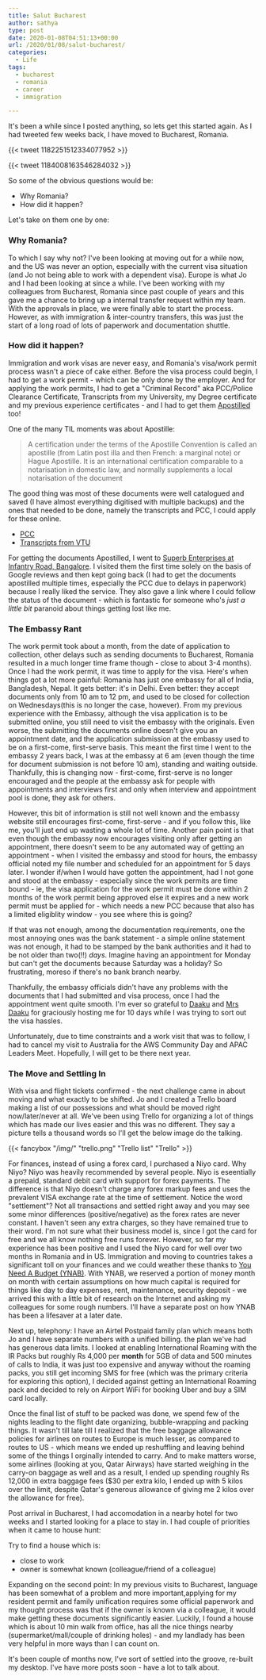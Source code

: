 ```yaml
---
title: Salut Bucharest
author: sathya
type: post
date: 2020-01-08T04:51:13+00:00
url: /2020/01/08/salut-bucharest/
categories:
  - Life
tags:
  - bucharest
  - romania
  - career
  - immigration

---
```



It's been a while since I posted anything, so lets get this started again. As I had tweeted few weeks back, I have moved to Bucharest, Romania. 

<!--more-->


{{< tweet 1182251512334077952 >}}

{{< tweet 1184008163546284032 >}}

So some of the obvious questions would be:

- Why Romania?
- How did it happen?

Let's take on them one by one:

### Why Romania?

To which I say why not? I've been looking at moving out for a while now, and the US was never an option, especially with the current visa situation (and Jo not being able to work with a dependent visa). Europe is what Jo and I had been looking at since a while. I've been working with my colleagues from Bucharest, Romania since past couple of years and this gave me a chance to bring up a internal transfer request within my team. With the approvals in place, we were finally able to start the process. However, as with immigration & inter-country transfers, this was just the start of a long road of lots of paperwork and documentation shuttle.

### How did it happen?

Immigration and work visas are never easy, and Romania's visa/work permit process wasn't a piece of cake either. Before the visa process could begin, I had to get a work permit - which can be only done by the employer. And for applying the work permits, I had to get a "Criminal Record" aka PCC/Police Clearance Certificate, Transcripts from my University, my Degree certificate and my previous experience certificates - and I had to get them [Apostilled](https://en.wikipedia.org/wiki/Apostille_Convention) too!

One of the many TIL moments was about Apostille: 

> A certification under the terms of the Apostille Convention is called an apostille (from Latin post illa and then French: a marginal note) or Hague Apostille. It is an international certification comparable to a notarisation in domestic law, and normally supplements a local notarisation of the document

The good thing was most of these documents were well catalogued and saved (I have almost everything digitised with multiple backups) and the ones that needed to be done, namely the transcripts and PCC, I could apply for these online. 

- [PCC](https://portal2.passportindia.gov.in/AppOnlineProject/docAdvisor/pccPassport)
- [Transcripts from VTU](https://vtu.ac.in/en/online-fee-payment/)

For getting the documents Apostilled, I went to [Superb Enterprises at Infantry Road, Bangalore](https://goo.gl/maps/fkF2PqWp7394S5Ci8). I visited them the first time solely on the basis of Google reviews and then kept going back (I had to get the documents apostilled multiple times, especially the PCC due to delays in paperwork) because I really liked the service. They also gave a link where I could follow the status of the document - which is fantastic for someone who's _just a little bit_ paranoid about things getting lost like me.


### The Embassy Rant 

The work permit took about a month, from the date of application to collection, other delays such as sending documents to Bucharest, Romania resulted in a much longer time frame though - close to about 3-4 months). Once I had the work permit, it was time to apply for the visa. Here's when things got a lot more painful: Romania has just one embassy for all of India, Bangladesh, Nepal. It gets better: it's in Delhi. Even better: they accept documents only from 10 am to 12 pm, and used to be closed for collection on Wednesdays(this is no longer the case, however). From my previous experience with the Embassy, although the visa application is to be submitted online, you still need to visit the embassy with the originals. Even worse, the submitting the documents online doesn't give you an appointment date, and the application submission at the embassy used to be on a first-come, first-serve basis. This meant the first time I went to the embassy 2 years back, I was at the embassy at 6 am (even though the time for document submission is not before 10 am), standing and waiting outside. Thankfully, this is changing now - first-come, first-serve is no longer encouraged and the people at the embassy ask for people with appointments and interviews first and only when interview and appointment pool is done, they ask for others. 

However, this bit of information is still not well known and the embassy website still encourages first-come, first-serve - and if you follow this, like me, you'll just end up wasting a whole lot of time. Another pain point is that even though the embassy now encourages visiting only after getting an appointment, there doesn't seem to be any automated way of getting an appointment - when I visited the embassy and stood for hours, the embassy official noted my file number and scheduled for an appointment for 5 days later. I wonder if/when I would have gotten the appointment, had I not gone and stood at the embassy - especially since the work permits are time bound - ie, the visa application for the work permit must be done within 2 months of the work permit being approved else it expires and a new work permit must be applied for - which needs a new PCC because that also has a limited eligiblity window - you see where this is going?

If that was not enough, among the documentation requirements, one the most annoying ones was the bank statement - a simple online statement was not enough, it had to be stamped by the bank authorities and it had to be not older than two(!!) *days*. Imagine having an appointment for Monday but can't get the documents because Saturday was a holiday? So frustrating, moreso if there's no bank branch nearby. 

Thankfully, the embassy officials didn't have any problems with the documents that I had submitted and visa process, once I had the appointment went quite smooth.  I'm ever so grateful to [Daaku](https://twitter.com/daaku) and [Mrs Daaku](https://twitter.com/mrs_daaku) for graciously hosting me for 10 days while I was trying to sort out the visa hassles.

Unfortunately, due to time constraints and a work visit that was to follow, I had to cancel my visit to Australia for the AWS Community Day and APAC Leaders Meet. Hopefully, I will get to be there next year.


### The Move and Settling In

With visa and flight tickets confirmed - the next challenge came in about moving and what exactly to be shifted. Jo and I created a Trello board making a list of our possessions and what should be moved right now/later/never at all. We've been using Trello for organizing a lot of things which has made our lives easier and this was no different. They say a picture tells a thousand words so I'll get the below image do the talking.


{{< fancybox "/img/" "trello.png" "Trello list" "Trello" >}}

For finances, instead of using a forex card, I purchased a Niyo card. Why Niyo? Niyo was heavily recommended by several people. Niyo is eseentially a prepaid, standard debit card with support for forex payments. The difference is that Niyo doesn't charge any forex markup fees and uses the prevalent VISA exchange rate at the time of settlement. Notice the word "settlement"? Not all transactions and settled right away and you may see some minor differences (positive/negative) as the forex rates are never constant. I haven't seen any extra charges, so they have remained true to their word. I'm not sure what their business model is, since I got the card for free and we all know nothing free runs forever. However, so far my experience has been positive and I used the Niyo card for well over two months in Romania and in US. Immigration and moving to countries takes a significant toll on your finances and we could weather these thanks to [You Need A Budget (YNAB)](https://ynab.com/referral/?ref=qN3LcdZWyMfXKkyz&utm_source=customer_referral). With YNAB, we reserved a portion of money month on month with certain assumptions on how much capital is required for things like day to day expenses, rent, maintenance, security deposit - we arrived this with a little bit of research on the Internet and asking my colleagues for some rough numbers. I'll have a separate post on how YNAB has been a lifesaver at a later date.

Next up, telephony: I have an Airtel Postpaid family plan which means both Jo and I have separate numbers with a unified billing. the plan we've had has generous data limits. I looked at enabling International Roaming with the IR Packs but roughly Rs 4,000 per **month** for 5GB of data and 500 minutes of calls to India, it was just too expensive and anyway without the roaming packs, you still get incoming SMS for free (which was the primary criteria for exploring this option), I decided against getting an International Roaming pack and decided to rely on Airport WiFi for booking Uber and buy a SIM card locally.

Once the final list of stuff to be packed was done, we spend few of the nights leading to the flight date organizing, bubble-wrapping and packing things. It wasn't till late till I realized that the free baggage allowance policies for airlines on routes to Europe is much lesser, as compared to routes to US - which means we ended up reshuffling and leaving behind some of the things I orginally intended to carry. And to make matters worse, some airlines (looking at you, Qatar Airways) have started weighing in the carry-on baggage as well and as a result, I ended up spending roughly Rs 12,000 in extra baggage fees ($30 per extra kilo, I ended up with 5 kilos over the limit, despite Qatar's generous allowance of giving me 2 kilos over the allowance for free). 

Post arrival in Bucharest, I had accomodation in a nearby hotel for two weeks and I started looking for a place to stay in. I had couple of priorities when it came to house hunt:

Try to find a house which is:

- close to work
- owner is somewhat known (colleague/friend of a colleague)

Expanding on the second point: In my previous visits to Bucharest, language has been somewhat of a problem and more important,applying for my resident permit and family unification requires some official paperwork and my thought process was that if the owner is known via a colleague, it would make getting these documents significantly easier. Luckily, I found a house which is about 10 min walk from office, has all the nice things nearby (supermarket/mall/couple of drinking holes) - and my landlady has been very helpful in more ways than I can count on.


It's been couple of months now, I've sort of settled into the groove, re-built my desktop. I've have more posts soon - have a lot to talk about. 
